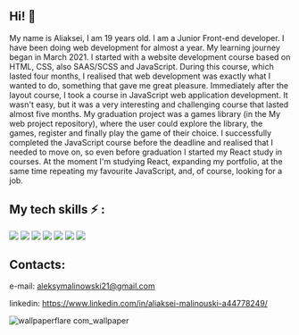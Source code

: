 ## Hi! 👋


 My name is Aliaksei, I am 19 years old. I am a Junior Front-end developer. I have been doing web development for almost a year. My learning journey began in March 2021. I started with a website development course based on HTML, CSS, also SAAS/SCSS and JavaScript. During this course, which lasted four months, I realised that web development was exactly what I wanted to do, something that gave me great pleasure. Immediately after the layout course, I took a course in JavaScript web application development. It wasn't easy, but it was a very interesting and challenging course that lasted almost five months. My graduation project was a games library (in the My web project repository), where the user could explore the library, the games, register and finally play the game of their choice. I successfully completed the JavaScript course before the deadline and realised that I needed to move on, so even before graduation I started my React study in courses. At the moment I'm studying React, expanding my portfolio, at the same time repeating my favourite JavaScript, and, of course, looking for a job. 





## My tech skills ⚡️ :

<img src="https://img.shields.io/badge/HTML-black?style=for-the-badge&logo=&logoColor=orange"> <img src="https://img.shields.io/badge/CSS-blue?style=for-the-badge&logo=&logoColor=white"> <img src="https://img.shields.io/badge/SAAS/SCSS-pink?style=for-the-badge&logo=&logoColor=white"> <img src="https://img.shields.io/badge/JavaScript-yellow?style=for-the-badge&logo=&logoColor=white"> <img src="https://img.shields.io/badge/React-cadetblue?style=for-the-badge&logo=&logoColor=white"> <img src="https://img.shields.io/badge/Git-gray?style=for-the-badge&logo=&logoColor=white"> <img src="https://img.shields.io/badge/Webpack-blue?style=for-the-badge&logo=&logoColor=white">

## Contacts:

e-mail: aleksymalinowski21@gmail.com

linkedin: https://www.linkedin.com/in/aliaksei-malinouski-a44778249/

![wallpaperflare com_wallpaper](https://user-images.githubusercontent.com/101357713/197851312-482d96a0-eddd-460b-8ab4-3bde9a43a20a.jpg)
